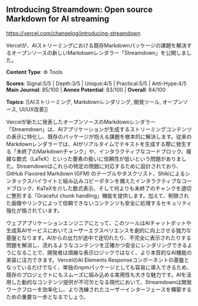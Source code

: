 ## Introducing Streamdown: Open source Markdown for AI streaming

https://vercel.com/changelog/introducing-streamdown

Vercelが、AIストリーミングにおける既存Markdownパッケージの課題を解決するオープンソースの新しいMarkdownレンダラー「Streamdown」を公開しました。

**Content Type**: ⚙️ Tools

**Scores**: Signal:5/5 | Depth:3/5 | Unique:4/5 | Practical:5/5 | Anti-Hype:4/5
**Main Journal**: 85/100 | **Annex Potential**: 83/100 | **Overall**: 84/100

**Topics**: [[AIストリーミング, Markdownレンダリング, 開発ツール, オープンソース, UI/UX改善]]

Vercelが新たに発表したオープンソースのMarkdownレンダラー「Streamdown」は、AIアプリケーションが生成するストリーミングコンテンツの表示に特化し、既存のパッケージが抱える課題を根本的に解決します。従来のMarkdownレンダラーでは、AIがリアルタイムでテキストを生成する際に発生する「未終了のMarkdownチャンク」や、インタラクティブなコードブロック、複雑な数式（LaTeX）といった要素の扱いに信頼性が低いという問題がありました。Streamdownはこれらの特定の問題に対応するために設計されており、GitHub Flavored Markdown (GFM) のテーブルやタスクリスト、Shikiによるシンタックスハイライトと組み込みコピーボタンを備えたインタラクティブなコードブロック、KaTeXを介した数式表示、そして何よりも未終了のチャンクを適切に整形する「Graceful chunk handling」機能を提供します。加えて、制限された画像やリンクによって信頼できないコンテンツも安全に処理するセキュリティ強化が施されています。

ウェブアプリケーションエンジニアにとって、このツールはAIチャットボットや生成系AIサービスにおいてユーザーエクスペリエンスを劇的に向上させる強力な基盤となります。AIからの出力が途中で途切れたり、不完全に表示されたりする問題を解消し、流れるようなコンテンツを正確かつ安全にレンダリングできるようになることで、開発者は煩雑な表示ロジックではなく、より本質的なAI機能の実装に注力できます。VercelのAI Elements Responseコンポーネントの基盤となっているだけでなく、単独のnpmパッケージとしても容易に導入できるため、既存のプロジェクトにもスムーズに組み込める実用性も大きな魅力です。AIを活用した動的なコンテンツ提供が不可欠となる現代において、Streamdownは開発ワークフローを効率化し、より洗練されたユーザーインターフェースを構築するための重要な一歩となるでしょう。